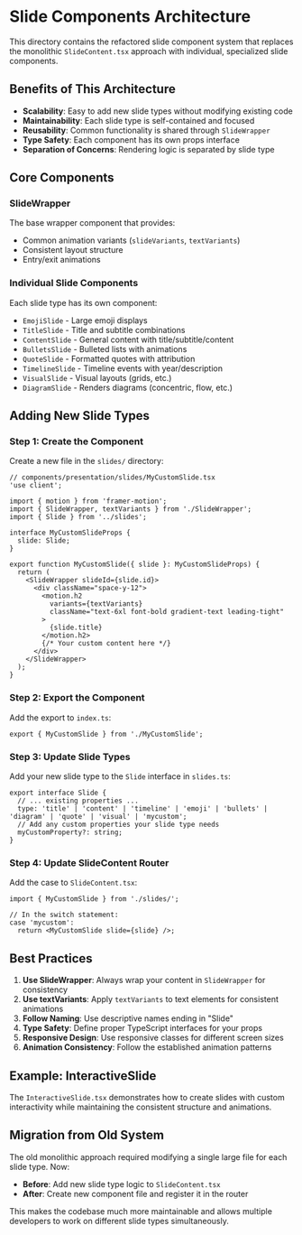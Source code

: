 # Slide Components Architecture

This directory contains the refactored slide component system that replaces the monolithic `SlideContent.tsx` approach with individual, specialized slide components.

## Benefits of This Architecture

- **Scalability**: Easy to add new slide types without modifying existing code
- **Maintainability**: Each slide type is self-contained and focused
- **Reusability**: Common functionality is shared through `SlideWrapper`
- **Type Safety**: Each component has its own props interface
- **Separation of Concerns**: Rendering logic is separated by slide type

## Core Components

### SlideWrapper
The base wrapper component that provides:
- Common animation variants (`slideVariants`, `textVariants`)
- Consistent layout structure
- Entry/exit animations

### Individual Slide Components
Each slide type has its own component:

- `EmojiSlide` - Large emoji displays
- `TitleSlide` - Title and subtitle combinations
- `ContentSlide` - General content with title/subtitle/content
- `BulletsSlide` - Bulleted lists with animations
- `QuoteSlide` - Formatted quotes with attribution
- `TimelineSlide` - Timeline events with year/description
- `VisualSlide` - Visual layouts (grids, etc.)
- `DiagramSlide` - Renders diagrams (concentric, flow, etc.)

## Adding New Slide Types

### Step 1: Create the Component
Create a new file in the `slides/` directory:

```tsx
// components/presentation/slides/MyCustomSlide.tsx
'use client';

import { motion } from 'framer-motion';
import { SlideWrapper, textVariants } from './SlideWrapper';
import { Slide } from '../slides';

interface MyCustomSlideProps {
  slide: Slide;
}

export function MyCustomSlide({ slide }: MyCustomSlideProps) {
  return (
    <SlideWrapper slideId={slide.id}>
      <div className="space-y-12">
        <motion.h2 
          variants={textVariants}
          className="text-6xl font-bold gradient-text leading-tight"
        >
          {slide.title}
        </motion.h2>
        {/* Your custom content here */}
      </div>
    </SlideWrapper>
  );
}
```

### Step 2: Export the Component
Add the export to `index.ts`:

```tsx
export { MyCustomSlide } from './MyCustomSlide';
```

### Step 3: Update Slide Types
Add your new slide type to the `Slide` interface in `slides.ts`:

```tsx
export interface Slide {
  // ... existing properties ...
  type: 'title' | 'content' | 'timeline' | 'emoji' | 'bullets' | 'diagram' | 'quote' | 'visual' | 'mycustom';
  // Add any custom properties your slide type needs
  myCustomProperty?: string;
}
```

### Step 4: Update SlideContent Router
Add the case to `SlideContent.tsx`:

```tsx
import { MyCustomSlide } from './slides/';

// In the switch statement:
case 'mycustom':
  return <MyCustomSlide slide={slide} />;
```

## Best Practices

1. **Use SlideWrapper**: Always wrap your content in `SlideWrapper` for consistency
2. **Use textVariants**: Apply `textVariants` to text elements for consistent animations
3. **Follow Naming**: Use descriptive names ending in "Slide"
4. **Type Safety**: Define proper TypeScript interfaces for your props
5. **Responsive Design**: Use responsive classes for different screen sizes
6. **Animation Consistency**: Follow the established animation patterns

## Example: InteractiveSlide

The `InteractiveSlide.tsx` demonstrates how to create slides with custom interactivity while maintaining the consistent structure and animations.

## Migration from Old System

The old monolithic approach required modifying a single large file for each slide type. Now:

- **Before**: Add new slide type logic to `SlideContent.tsx`
- **After**: Create new component file and register it in the router

This makes the codebase much more maintainable and allows multiple developers to work on different slide types simultaneously. 